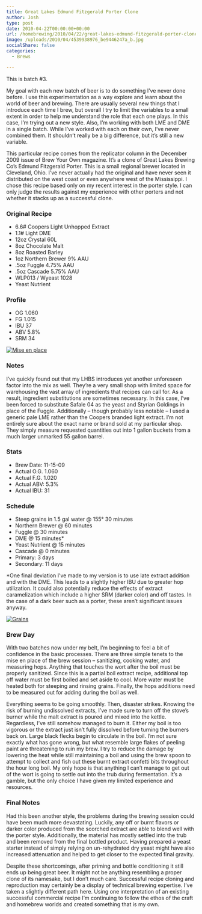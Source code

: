 ```yaml
---
title: Great Lakes Edmund Fitzgerald Porter Clone
author: Josh
type: post
date: 2010-04-22T00:00:00+00:00
url: /homebrewing/2010/04/22/great-lakes-edmund-fitzgerald-porter-clone/
image: /uploads/2010/04/4539938976_be9446247a_b.jpg
socialShare: false
categories:
  - Brews

---
```


This is batch #3.

My goal with each new batch of beer is to do something I’ve never done before. I use this experimentation as a way explore and learn about the world of beer and brewing. There are usually several new things that I introduce each time I brew, but overall I try to limit the variables to a small extent in order to help me understand the role that each one plays. In this case, I’m trying out a new style. Also, I’m working with both LME and DME in a single batch. While I’ve worked with each on their own, I’ve never combined them. It shouldn’t really be a big difference, but it’s still a new variable.

<!-- more -->

This particular recipe comes from the replicator column in the December 2009 issue of Brew Your Own magazine. It’s a clone of Great Lakes Brewing Co’s Edmund Fitzgerald Porter. This is a small regional brewer located in Cleveland, Ohio. I’ve never actually had the original and have never seen it distributed on the west coast or even anywhere west of the Mississippi. I chose this recipe based only on my recent interest in the porter style. I can only judge the results against my experience with other porters and not whether it stacks up as a successful clone.

### Original Recipe

  * 6.6# Coopers Light Unhopped Extract
  * 1.1# Light DME
  * 12oz Crystal 60L
  * 8oz Chocolate Malt
  * 8oz Roasted Barley
  * 1oz Northern Brewer 9% AAU
  * .5oz Fuggle 4.75% AAU
  * .5oz Cascade 5.75% AAU
  * WLP013 / Wyeast 1028
  * Yeast Nutrient

### Profile

  * OG 1.060
  * FG 1.015
  * IBU 37
  * ABV 5.8%
  * SRM 34

[![Mise en place](http://farm3.static.flickr.com/2699/4539938976_be9446247a_d.jpg)][1]

### Notes

I’ve quickly found out that my LHBS introduces yet another unforeseen factor into the mix as well. They’re a very small shop with limited space for warehousing the vast array of ingredients that recipes can call for. As a result, ingredient substitutions are sometimes necessary. In this case, I’ve been forced to substitute Safale 04 as the yeast and Styrian Goldings in place of the Fuggle. Additionally &#8211; though probably less notable &#8211; I used a generic pale LME rather than the Coopers branded light extract. I’m not entirely sure about the exact name or brand sold at my particular shop. They simply measure requested quantities out into 1 gallon buckets from a much larger unmarked 55 gallon barrel.

### Stats

* Brew Date: 11-15-09
* Actual O.G. 1.060
* Actual F.G. 1.020
* Actual ABV: 5.3%
* Actual IBU: 31

### Schedule

* Steep grains in 1.5 gal water @ 155° 30 minutes
* Northern Brewer @ 60 minutes
* Fuggle @ 30 minutes
* DME @ 15 minutes*
* Yeast Nutrient @ 15 minutes
* Cascade @ 0 minutes
* Primary: 3 days
* Secondary: 11 days

*One final deviation I’ve made to my version is to use late extract addition and with the DME. This leads to a slightly higher IBU due to greater hop utilization. It could also potentially reduce the effects of extract caramelization which include a higher SRM (darker color) and off tastes. In the case of a dark beer such as a porter, these aren’t significant issues anyway.

[![Grains](http://farm3.static.flickr.com/2788/4539287457_b665b49d60_d.jpg)][2]

### Brew Day

With two batches now under my belt, I’m beginning to feel a bit of confidence in the basic processes. There are three simple tenets to the mise en place of the brew session &#8211; sanitizing, cooking water, and measuring hops. Anything that touches the wort after the boil must be properly sanitized. Since this is a partial boil extract recipe, additional top off water must be first boiled and set aside to cool. More water must be heated both for steeping and rinsing grains. Finally, the hops additions need to be measured out for adding during the boil as well.

Everything seems to be going smoothly. Then, disaster strikes. Knowing the risk of burning undissolved extracts, I’ve made sure to turn off the stove’s burner while the malt extract is poured and mixed into the kettle. Regardless, I’ve still somehow managed to burn it. Either my boil is too vigorous or the extract just isn’t fully dissolved before turning the burners back on. Large black flecks begin to circulate in the boil. I’m not sure exactly what has gone wrong, but what resemble large flakes of peeling paint are threatening to ruin my brew. I try to reduce the damage by lowering the heat while still maintaining a boil and using the brew spoon to attempt to collect and fish out these burnt extract confetti bits throughout the hour long boil. My only hope is that anything I can’t manage to get out of the wort is going to settle out into the trub during fermentation. It’s a gamble, but the only choice I have given my limited experience and resources.

### Final Notes

Had this been another style, the problems during the brewing session could have been much more devastating. Luckily, any off or burnt flavors or darker color produced from the scorched extract are able to blend well with the porter style. Additionally, the material has mostly settled into the trub and been removed from the final bottled product. Having prepared a yeast starter instead of simply relying on un-rehydrated dry yeast might have also increased attenuation and helped to get closer to the expected final gravity.

Despite these shortcomings, after priming and bottle conditioning it still ends up being great beer. It might not be anything resembling a proper clone of its namesake, but I don’t much care. Successful recipe cloning and reproduction may certainly be a display of technical brewing expertise. I’ve taken a slightly different path here. Using one interpretation of an existing successful commercial recipe I’m continuing to follow the ethos of the craft and homebrew worlds and created something that is my own.

 [1]: http://www.flickr.com/photos/quantumfish/4539938976/
 [2]: http://www.flickr.com/photos/quantumfish/4539287457/